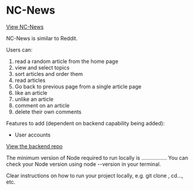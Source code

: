 # NC-News

[View NC-News](https://euphonious-scone-36cbae.netlify.app/)

NC-News is similar to Reddit.

Users can:
<ol>
  <li>read a random article from the home page</li>
  <li>view and select topics</li>
  <li>sort articles and order them</li>
  <li>read articles</li>
  <li>Go back to previous page from a single article page</li>
  <li>like an article</li>
  <li>unlike an article</li>
  <li>comment on an article</li>
  <li>delete their own comments</li>
</ol>

Features to add (dependent on backend capability being added):
<ul>
  <li>User accounts</li>
</ul>

[View the backend repo]()

The minimum version of Node required to run locally is ................. You can check your Node version using node --version in your terminal.

Clear instructions on how to run your project locally, e.g. git clone <repo-url>, cd..., etc.
